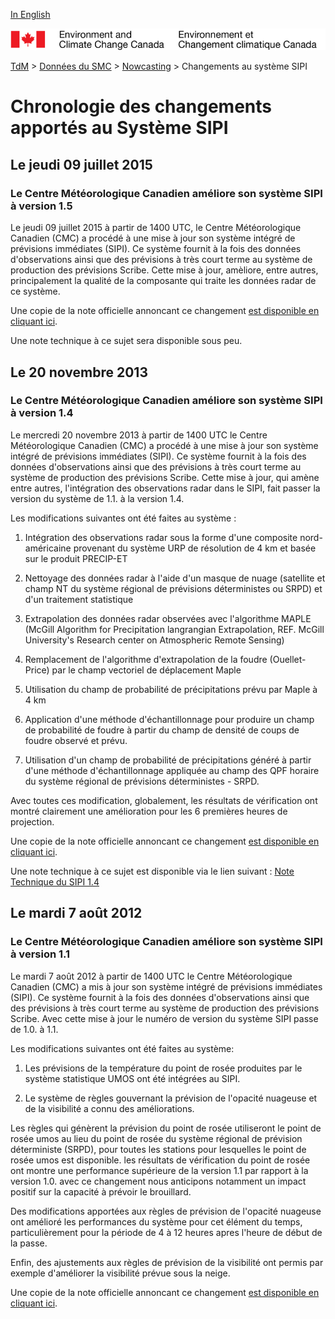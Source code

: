 [In English](changelog_nowcasting_en.md)

![ECCC logo](../../img_eccc-logo.png)

[TdM](../../readme_fr.md) > [Données du SMC](../readme_fr.md) > [Nowcasting](readme_nowcasting_fr.md) > Changements au système SIPI

# Chronologie des changements apportés au Système SIPI

## Le jeudi 09 juillet 2015

### Le Centre Météorologique Canadien améliore son système SIPI à version 1.5

Le jeudi 09 juillet 2015 à partir de 1400 UTC, le Centre Météorologique Canadien (CMC) a procédé à une mise à jour son système intégré de prévisions immédiates (SIPI). Ce système fournit à la fois des données d'observations ainsi que des prévisions à très court terme au système de production des prévisions Scribe. Cette mise à jour, amèliore, entre autres, principalement la qualité de la composante qui traite les données radar de ce système.

Une copie de la note officielle annoncant ce changement [est disponible en cliquant ici](http://dd.weatheroffice.ec.gc.ca/doc/genots/2015/07/08/NOCN03_CWAO_081635___00168).

Une note technique à ce sujet sera disponible sous peu.


## Le 20 novembre 2013

### Le Centre Météorologique Canadien améliore son système SIPI à version 1.4

Le mercredi 20 novembre 2013 à partir de 1400 UTC le Centre Météorologique Canadien (CMC) a procédé à une mise à jour son système intégré de prévisions immédiates (SIPI). Ce système fournit à la fois des données d'observations ainsi que des prévisions à très court terme au système de production des prévisions Scribe. Cette mise à jour, qui amène entre autres, l'intégration des observations radar dans le SIPI, fait passer la version du système de 1.1. à la version 1.4.

Les modifications suivantes ont été faites au système :

1) Intégration des observations radar sous la forme d'une composite nord-américaine provenant du système URP de résolution de 4 km et basée sur le produit PRECIP-ET

2) Nettoyage des données radar à l'aide d'un masque de nuage (satellite et champ NT du système régional de prévisions déterministes ou SRPD) et d'un traitement statistique

3) Extrapolation des données radar observées avec l'algorithme MAPLE (McGill Algorithm for Precipitation langrangian Extrapolation, REF. McGill University's Research center on Atmospheric Remote Sensing)

4) Remplacement de l'algorithme d'extrapolation de la foudre (Ouellet-Price) par le champ vectoriel de déplacement Maple

5) Utilisation du champ de probabilité de précipitations prévu par Maple à 4 km

6) Application d'une méthode d'échantillonnage pour produire un champ de probabilité de foudre à partir du champ de densité de coups de foudre observé et prévu.

7) Utilisation d'un champ de probabilité de précipitations généré à partir d'une méthode d'échantillonnage appliquée au champ des QPF horaire  du système régional de prévisions déterministes - SRPD.

Avec toutes ces modification, globalement, les résultats de vérification ont montré clairement une amélioration pour les 6 premières heures de projection.

Une copie de la note officielle annoncant ce changement [est disponible en cliquant ici](http://dd.weatheroffice.ec.gc.ca/doc/genots/2013/11/15/NOCN03_CWAO_151902___00907).

Une note technique à ce sujet est disponible via le lien suivant : [Note Technique du SIPI 1.4](https://collaboration.cmc.ec.gc.ca/cmc/cmoi/product_guide/docs/lib/technote_sipi_20140502_f.pdf)

## Le mardi 7 août 2012

### Le Centre Météorologique Canadien améliore son système SIPI à version 1.1

Le mardi 7 août 2012 à partir de 1400 UTC le Centre Météorologique Canadien (CMC) a mis à jour son système intégré de prévisions immédiates (SIPI). Ce système fournit à la fois des données d'observations ainsi que des prévisions à très court terme au système de production des prévisions Scribe. Avec cette mise à jour le numéro de version du système SIPI passe de 1.0. à 1.1.

Les modifications suivantes ont été faites au système:

1) Les prévisions de la température du point de rosée produites par le système statistique UMOS ont été intégrées au SIPI.

2) Le système de règles gouvernant la prévision de l'opacité nuageuse et de la visibilité a connu des améliorations.

Les règles qui génèrent la prévision du point de rosée utiliseront le point de rosée umos au lieu du point de rosée du système régional de prévision déterministe (SRPD), pour toutes les stations pour lesquelles le point de rosée umos est disponible. les résultats de vérification du point de rosée ont montre une performance supérieure de la version 1.1 par rapport à la version 1.0. avec ce changement nous anticipons notamment un impact positif sur la capacité à prévoir le brouillard.

Des modifications apportées aux règles de prévision de l'opacité nuageuse ont amélioré les performances du système pour cet élément du temps, particulièrement pour la période de 4 à 12 heures apres l'heure de début de la passe.

Enfin, des ajustements aux règles de prévision de la visibilité ont permis par exemple d'améliorer la visibilité prévue sous la neige.

Une copie de la note officielle annoncant ce changement [est disponible en cliquant ici](http://dd.weatheroffice.ec.gc.ca/doc/genots/2012/07/31/NOCN03_CWAO_312128___01022).


